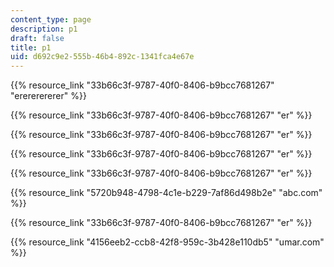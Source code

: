 ```yaml
---
content_type: page
description: p1
draft: false
title: p1
uid: d692c9e2-555b-46b4-892c-1341fca4e67e
---
```

{{% resource_link "33b66c3f-9787-40f0-8406-b9bcc7681267" "erererererer" %}}

{{% resource_link "33b66c3f-9787-40f0-8406-b9bcc7681267" "er" %}}

{{% resource_link "33b66c3f-9787-40f0-8406-b9bcc7681267" "er" %}}

{{% resource_link "33b66c3f-9787-40f0-8406-b9bcc7681267" "er" %}}

{{% resource_link "33b66c3f-9787-40f0-8406-b9bcc7681267" "er" %}}

{{% resource_link "5720b948-4798-4c1e-b229-7af86d498b2e" "abc.com" %}}

{{% resource_link "33b66c3f-9787-40f0-8406-b9bcc7681267" "er" %}}

{{% resource_link "4156eeb2-ccb8-42f8-959c-3b428e110db5" "umar.com" %}}